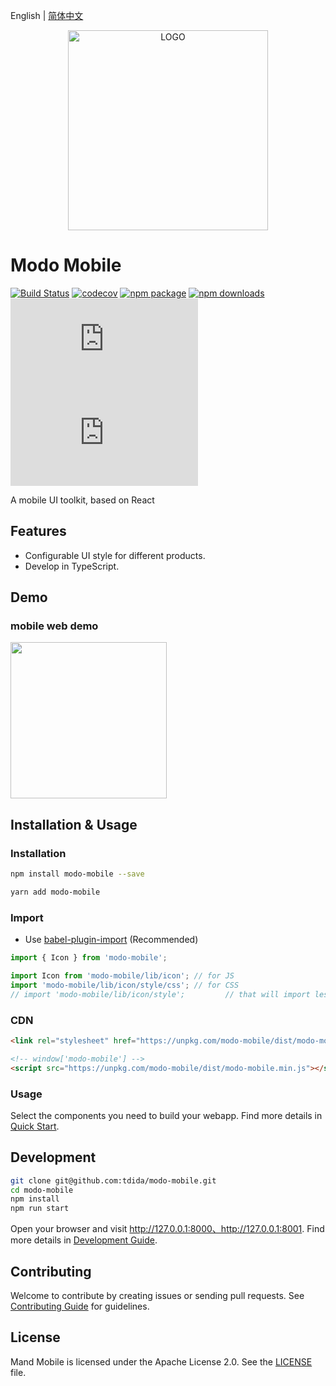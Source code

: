 English | [简体中文](./README.zh-CN.md)

<div align="center">
  <a href="https://tdida.github.io/modo-mobile">
    <img width="320" src="https://pic.modo-modo.com/saas-1535341906110-28486.png" alt="LOGO">
  </a>
</div>

# Modo Mobile

[![Build Status](https://travis-ci.com/TDiDa/modo-mobile.svg?branch=master)](https://travis-ci.com/TDiDa/modo-mobile)
[![codecov](https://codecov.io/gh/tdida/modo-mobile/branch/master/graph/badge.svg)](https://codecov.io/gh/tdida/modo-mobile)
[![npm package](https://img.shields.io/npm/v/modo-mobile.svg?style=flat-square)](https://www.npmjs.org/package/modo-mobile)
[![npm downloads](http://img.shields.io/npm/dm/modo-mobile.svg?style=flat-square)](http://www.npmtrends.com/modo-mobile)
[![gzip js size](http://img.badgesize.io/https://unpkg.com/modo-mobile/dist/modo-mobile.js?compression=gzip&label=gzip%20size:%20JS&style=flat-square)](https://unpkg.com/modo-mobile/)
[![gzip css size](http://img.badgesize.io/https://unpkg.com/modo-mobile/dist/modo-mobile.css?compression=gzip&label=gzip%20size:%20CSS&style=flat-square)](https://unpkg.com/modo-mobile/)

A mobile UI toolkit, based on React

## Features

- Configurable UI style for different products.
- Develop in TypeScript.

## Demo

### mobile web demo

<img width="250" src="https://pic.modo-modo.com/saas-1535108254349-21154.png" />

## Installation & Usage

### Installation

```bash
npm install modo-mobile --save

yarn add modo-mobile
```

### Import

- Use [babel-plugin-import](https://github.com/ant-design/babel-plugin-import) (Recommended)

```jsx
import { Icon } from 'modo-mobile';
```

```jsx
import Icon from 'modo-mobile/lib/icon'; // for JS
import 'modo-mobile/lib/icon/style/css'; // for CSS
// import 'modo-mobile/lib/icon/style';         // that will import less
```

### CDN

```html
<link rel="stylesheet" href="https://unpkg.com/modo-mobile/dist/modo-mobile.min.css">

<!-- window['modo-mobile'] -->
<script src="https://unpkg.com/modo-mobile/dist/modo-mobile.min.js"></script>
```

### Usage

Select the components you need to build your webapp. Find more details in [Quick Start](https://tdida.github.io/modo-mobile/docs/getting-started).

## Development

```bash
git clone git@github.com:tdida/modo-mobile.git
cd modo-mobile
npm install
npm run start
```

Open your browser and visit http://127.0.0.1:8000、http://127.0.0.1:8001. Find more details in [Development Guide](https://tdida.github.io/modo-mobile/docs/getting-started).

## Contributing

Welcome to contribute by creating issues or sending pull requests. See [Contributing Guide](CONTRIBUTING.md) for guidelines.

## License

Mand Mobile is licensed under the Apache License 2.0. See the [LICENSE](LICENSE) file.
